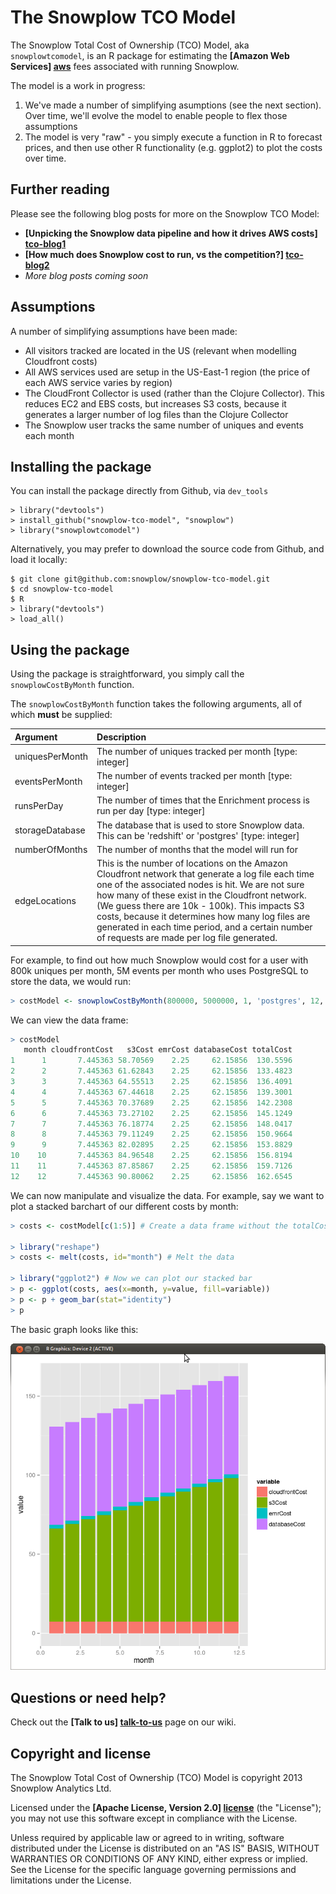 # The Snowplow TCO Model 

The Snowplow Total Cost of Ownership (TCO) Model, aka `snowplowtcomodel`, is an R package for estimating the **[Amazon Web Services] [aws]** fees associated with running Snowplow.

The model is a work in progress: 

1. We've made a number of simplifying asumptions (see the next section). Over time, we'll evolve the model to enable people to flex those assumptions
2. The model is very "raw" - you simply execute a function in R to forecast prices, and then use other R functionality (e.g. ggplot2) to plot the costs over time.

## Further reading

Please see the following blog posts for more on the Snowplow TCO Model:

* **[Unpicking the Snowplow data pipeline and how it drives AWS costs] [tco-blog1]**
* **[How much does Snowplow cost to run, vs the competition?] [tco-blog2]**
* _More blog posts coming soon_

## Assumptions

A number of simplifying assumptions have been made:

* All visitors tracked are located in the US (relevant when modelling Cloudfront costs)
* All AWS services used are setup in the US-East-1 region (the price of each AWS service varies by region)
* The CloudFront Collector is used (rather than the Clojure Collector). This reduces EC2 and EBS costs, but increases S3 costs, because it generates a larger number of log files than the Clojure Collector
* The Snowplow user tracks the same number of uniques and events each month

## Installing the package

You can install the package directly from Github, via `dev_tools`

	> library("devtools")
	> install_github("snowplow-tco-model", "snowplow")
	> library("snowplowtcomodel")

Alternatively, you may prefer to download the source code from Github, and load it locally:

	$ git clone git@github.com:snowplow/snowplow-tco-model.git
	$ cd snowplow-tco-model
	$ R
	> library("devtools")
	> load_all()


## Using the package

Using the package is straightforward, you simply call the `snowplowCostByMonth` function. 

The `snowplowCostByMonth` function takes the following arguments, all of which **must** be supplied:

| Argument | Description |
|:---------------|:------------------|
| uniquesPerMonth| The number of uniques tracked per month [type: integer] |
| eventsPerMonth | The number of events tracked per month [type: integer] |
| runsPerDay     | The number of times that the Enrichment process is run per day [type: integer] |
| storageDatabase| The database that is used to store Snowplow data. This can be 'redshift' or 'postgres' [type: integer] |
| numberOfMonths | The number of months that the model will run for |
| edgeLocations  | This is the number of locations on the Amazon Cloudfront network that generate a log file each time one of the associated nodes is hit. We are not sure how many of these exist in the Cloudfront network. (We guess there are 10k - 100k). This impacts S3 costs, because it determines how many log files are generated in each time period, and a certain number of requests are made per log file generated. |

For example, to find out how much Snowplow would cost for a user with 800k uniques per month, 5M events per month who uses PostgreSQL to store the data, we would run:

```r
> costModel <- snowplowCostByMonth(800000, 5000000, 1, 'postgres', 12, 10000)
```

We can view the data frame:

```r
> costModel
   month cloudfrontCost   s3Cost emrCost databaseCost totalCost
1      1       7.445363 58.70569    2.25     62.15856  130.5596
2      2       7.445363 61.62843    2.25     62.15856  133.4823
3      3       7.445363 64.55513    2.25     62.15856  136.4091
4      4       7.445363 67.44618    2.25     62.15856  139.3001
5      5       7.445363 70.37689    2.25     62.15856  142.2308
6      6       7.445363 73.27102    2.25     62.15856  145.1249
7      7       7.445363 76.18774    2.25     62.15856  148.0417
8      8       7.445363 79.11249    2.25     62.15856  150.9664
9      9       7.445363 82.02895    2.25     62.15856  153.8829
10    10       7.445363 84.96548    2.25     62.15856  156.8194
11    11       7.445363 87.85867    2.25     62.15856  159.7126
12    12       7.445363 90.80062    2.25     62.15856  162.6545
```

We can now manipulate and visualize the data. For example, say we want to plot a stacked barchart of our different costs by month:

```r	
> costs <- costModel[c(1:5)] # Create a data frame without the totalCost field

> library("reshape")
> costs <- melt(costs, id="month") # Melt the data

> library("ggplot2") # Now we can plot our stacked bar
> p <- ggplot(costs, aes(x=month, y=value, fill=variable))
> p <- p + geom_bar(stat="identity")
> p
```

The basic graph looks like this:

![Example graph](example-visualization.png)

## Questions or need help?

Check out the **[Talk to us] [talk-to-us]** page on our wiki.

## Copyright and license

The Snowplow Total Cost of Ownership (TCO) Model is
copyright 2013 Snowplow Analytics Ltd.

Licensed under the **[Apache License, Version 2.0] [license]** (the "License");
you may not use this software except in compliance with the License.

Unless required by applicable law or agreed to in writing, software
distributed under the License is distributed on an "AS IS" BASIS,
WITHOUT WARRANTIES OR CONDITIONS OF ANY KIND, either express or implied.
See the License for the specific language governing permissions and
limitations under the License.

[aws]: http://aws.amazon.com/

[tco-blog1]: http://snowplowanalytics.com/blog/2013/07/09/understanding-how-different-parts-of-the-Snowplow-data-pipeline-drive-AWS-costs/
[tco-blog2]: http://snowplowanalytics.com/blog/2013/09/27/how-much-does-snowplow-cost-to-run/

[talk-to-us]: https://github.com/snowplow/snowplow/wiki/Talk-to-us
[license]: http://www.apache.org/licenses/LICENSE-2.0
